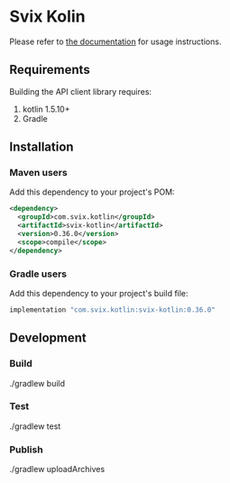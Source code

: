 # Svix Kolin

Please refer to [the documentation](https://docs.svix.com) for usage instructions.

## Requirements

Building the API client library requires:
1. kotlin 1.5.10+
2. Gradle

## Installation

### Maven users

Add this dependency to your project's POM:

```xml
<dependency>
  <groupId>com.svix.kotlin</groupId>
  <artifactId>svix-kotlin</artifactId>
  <version>0.36.0</version>
  <scope>compile</scope>
</dependency>
```

### Gradle users

Add this dependency to your project's build file:

```groovy
implementation "com.svix.kotlin:svix-kotlin:0.36.0"
```


## Development

### Build

./gradlew build

### Test

./gradlew test

### Publish

./gradlew uploadArchives
